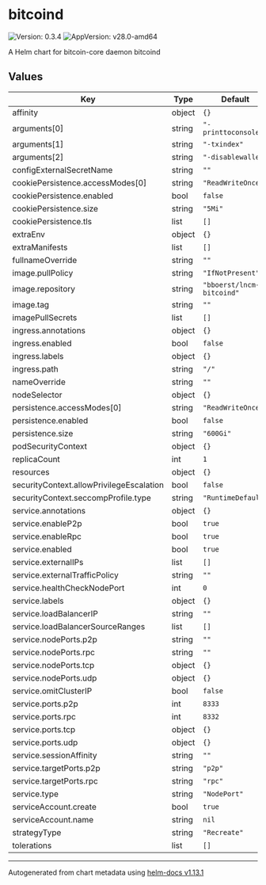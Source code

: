 # bitcoind

![Version: 0.3.4](https://img.shields.io/badge/Version-0.3.4-informational?style=flat-square) ![AppVersion: v28.0-amd64](https://img.shields.io/badge/AppVersion-v28.0--amd64-informational?style=flat-square)

A Helm chart for bitcoin-core daemon bitcoind

## Values

| Key | Type | Default | Description |
|-----|------|---------|-------------|
| affinity | object | `{}` |  |
| arguments[0] | string | `"-printtoconsole"` |  |
| arguments[1] | string | `"-txindex"` |  |
| arguments[2] | string | `"-disablewallet"` |  |
| configExternalSecretName | string | `""` |  |
| cookiePersistence.accessModes[0] | string | `"ReadWriteOnce"` |  |
| cookiePersistence.enabled | bool | `false` |  |
| cookiePersistence.size | string | `"5Mi"` |  |
| cookiePersistence.tls | list | `[]` |  |
| extraEnv | object | `{}` |  |
| extraManifests | list | `[]` |  |
| fullnameOverride | string | `""` |  |
| image.pullPolicy | string | `"IfNotPresent"` |  |
| image.repository | string | `"bboerst/lncm-bitcoind"` |  |
| image.tag | string | `""` |  |
| imagePullSecrets | list | `[]` |  |
| ingress.annotations | object | `{}` |  |
| ingress.enabled | bool | `false` |  |
| ingress.labels | object | `{}` |  |
| ingress.path | string | `"/"` |  |
| nameOverride | string | `""` |  |
| nodeSelector | object | `{}` |  |
| persistence.accessModes[0] | string | `"ReadWriteOnce"` |  |
| persistence.enabled | bool | `false` |  |
| persistence.size | string | `"600Gi"` |  |
| podSecurityContext | object | `{}` |  |
| replicaCount | int | `1` |  |
| resources | object | `{}` |  |
| securityContext.allowPrivilegeEscalation | bool | `false` |  |
| securityContext.seccompProfile.type | string | `"RuntimeDefault"` |  |
| service.annotations | object | `{}` |  |
| service.enableP2p | bool | `true` |  |
| service.enableRpc | bool | `true` |  |
| service.enabled | bool | `true` |  |
| service.externalIPs | list | `[]` |  |
| service.externalTrafficPolicy | string | `""` |  |
| service.healthCheckNodePort | int | `0` |  |
| service.labels | object | `{}` |  |
| service.loadBalancerIP | string | `""` |  |
| service.loadBalancerSourceRanges | list | `[]` |  |
| service.nodePorts.p2p | string | `""` |  |
| service.nodePorts.rpc | string | `""` |  |
| service.nodePorts.tcp | object | `{}` |  |
| service.nodePorts.udp | object | `{}` |  |
| service.omitClusterIP | bool | `false` |  |
| service.ports.p2p | int | `8333` |  |
| service.ports.rpc | int | `8332` |  |
| service.ports.tcp | object | `{}` |  |
| service.ports.udp | object | `{}` |  |
| service.sessionAffinity | string | `""` |  |
| service.targetPorts.p2p | string | `"p2p"` |  |
| service.targetPorts.rpc | string | `"rpc"` |  |
| service.type | string | `"NodePort"` |  |
| serviceAccount.create | bool | `true` |  |
| serviceAccount.name | string | `nil` |  |
| strategyType | string | `"Recreate"` |  |
| tolerations | list | `[]` |  |

----------------------------------------------
Autogenerated from chart metadata using [helm-docs v1.13.1](https://github.com/norwoodj/helm-docs/releases/v1.13.1)
